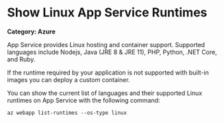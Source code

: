 # Show Linux App Service Runtimes

__Category: Azure__

App Service provides Linux hosting and container support. Supported languages include Nodejs, Java (JRE 8 & JRE 11), PHP, Python, .NET Core, and Ruby.

If the runtime required by your application is not supported with built-in images you can deploy a custom container.

You can show the current list of languages and their supported Linux runtimes on App Service with the following command:

```shell
az webapp list-runtimes --os-type linux
```
